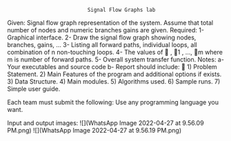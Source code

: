                               Signal Flow Graphs lab

Given:
    Signal flow graph representation of the system. Assume that total number of nodes and numeric branches gains are given.
Required:
    1- Graphical interface.
    2- Draw the signal flow graph showing nodes, branches, gains, …
    3- Listing all forward paths, individual loops, all combination of n non-touching loops.
    4- The values of  , 1 , …, m where m is number of forward paths.
    5- Overall system transfer function.
Notes:
    a- Your executables and source code
    b- Report should include: 
        1) Problem Statement.
        2) Main Features of the program and additional options if exists.
        3) Data Structure.
        4) Main modules.
        5) Algorithms used.
        6) Sample runs.
        7) Simple user guide.

Each team must submit the following:
 Use any programming language you want.

Input and output images:
![](WhatsApp Image 2022-04-27 at 9.56.09 PM.png)
![](WhatsApp Image 2022-04-27 at 9.56.19 PM.png)
